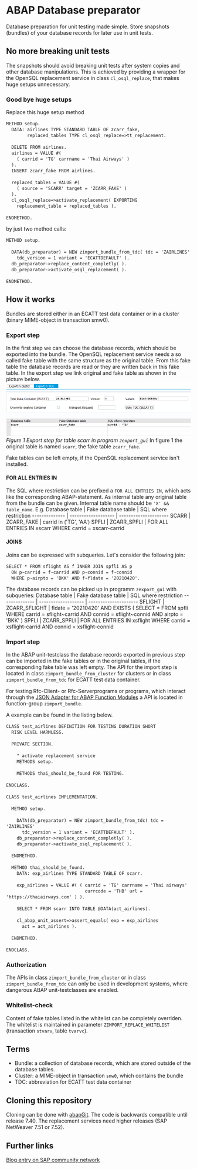 # ABAP Database preparator #
Database preparation for unit testing made simple. Store snapshots 
(bundles) of your database records for later use in unit tests.

## No more breaking unit tests ##
The snapshots should avoid breaking unit tests after system copies and 
other database manipulations. This is achieved by providing a wrapper
for the OpenSQL replacement service in class `cl_osql_replace`, that 
makes huge setups unnecessary.

### Good bye huge setups ###
Replace this huge setup method
```ABAP
METHOD setup.
  DATA: airlines TYPE STANDARD TABLE OF zcarr_fake,
        replaced_tables TYPE cl_osql_replace=>tt_replacement.

  DELETE FROM airlines.
  airlines = VALUE #(
    ( carrid = 'TG' carrname = 'Thai Airways' )
  ).
  INSERT zcarr_fake FROM airlines.

  replaced_tables = VALUE #(
    ( source = 'SCARR' target = 'ZCARR_FAKE' )
  ).
  cl_osql_replace=>activate_replacement( EXPORTING
    replacement_table = replaced_tables ).

ENDMETHOD.
```
by just two method calls:
```ABAP
METHOD setup.

  DATA(db_preparator) = NEW zimport_bundle_from_tdc( tdc = 'ZAIRLINES'
    tdc_version = 1 variant = 'ECATTDEFAULT' ).
  db_preparator->replace_content_completly( ).
  db_preparator->activate_osql_replacement( ).

ENDMETHOD.
```

## How it works ##
Bundles are stored either in an ECATT test data container
or in a cluster (binary MIME-object in transaction smw0).

### Export step ###
In the first step we can choose the database records,
which should be exported into the bundle.
The OpenSQL replacement service needs a so called fake table with the same
structure as the original table. From this fake table the database records are
read or they are written back in this fake table. In the export step we link
original and fake table as shown in the picture below.
![program zexport_gui](img/export_scarr.png)
*Figure 1 Export step for table scarr in program `zexport_gui`*
In figure 1 the original table is named `scarr`, the fake table `zcarr_fake`.

Fake tables can be left empty, if the OpenSQL replacement service isn't
installed.

#### FOR ALL ENTRIES IN ####
The SQL where restriction can be prefixed a `FOR ALL ENTRIES IN`, which acts
like the corresponding ABAP-statement. As internal table any original table from the bundle can be given. Internal table name should be `'X' && table_name`. E.g.
Database table | Fake database table | SQL where restriction
-------------- | ------------------- | ---------------------
SCARR | ZCARR_FAKE | carrid in ('TG', 'AA')
SPFLI | ZCARR_SPFLI | FOR ALL ENTRIES IN xscarr WHERE carrid = xscarr-carrid

#### JOINS ####
Joins can be expressed with subqueries. Let's consider the following join:
```
SELECT * FROM sflight AS f INNER JOIN spfli AS p
  ON p~carrid = f~carrid AND p~connid = f~connid
  WHERE p~airpto = 'BKK' AND f~fldate = '20210420'.
```
The database records can be picked up in programm ```zexport_gui``` with subqueries:
Database table | Fake database table | SQL where restriction
-------------- | ------------------- | ---------------------
SFLIGHT | ZCARR_SFLIGHT | fldate = '20210420' AND EXISTS ( SELECT * FROM spfli WHERE carrid = sflight~carrid AND connid = sflight~connid AND airpto = 'BKK' )
SPFLI | ZCARR_SPFLI | FOR ALL ENTRIES IN xsflight WHERE carrid = xsflight-carrid AND connid = xsflight-connid

### Import step ###
In the ABAP unit-testclass the database records exported in previous step
can be imported in the fake tables or in the original tables,
if the corresponding fake table was left empty.
The API for the import step is located in class `zimport_bundle_from_cluster`
for clusters or in class `zimport_bundle_from_tdc` for
ECATT test data container.

For testing Rfc-Client- or Rfc-Serverprograms or programs,
which interact through the [JSON Adapter for ABAP Function Modules](https://github.com/cesar-sap/abap_fm_json/)
a API is located in function-group `zimport_bundle`.

A example can be found in the listing below.
```ABAP
CLASS test_airlines DEFINITION FOR TESTING DURATION SHORT
  RISK LEVEL HARMLESS.
  
  PRIVATE SECTION.

    " activate replacement service	  
    METHODS setup.

    METHODS thai_should_be_found FOR TESTING.

ENDCLASS.

CLASS test_airlines IMPLEMENTATION.

  METHOD setup.

    DATA(db_preparator) = NEW zimport_bundle_from_tdc( tdc = 'ZAIRLINES'
      tdc_version = 1 variant = 'ECATTDEFAULT' ).
    db_preparator->replace_content_completly( ).
    db_preparator->activate_osql_replacement( ).

  ENDMETHOD.

  METHOD thai_should_be_found.
    DATA: exp_airlines TYPE STANDARD TABLE OF scarr.

    exp_airlines = VALUE #( ( carrid = 'TG' carrname = 'Thai airways'
                              currcode = 'THB' url = 'https://thaiairways.com' ) ).

    SELECT * FROM scarr INTO TABLE @DATA(act_airlines).

    cl_abap_unit_assert=>assert_equals( exp = exp_airlines
      act = act_airlines ).

  ENDMETHOD.

ENDCLASS.
```

### Authorization ###
The APIs in class `zimport_bundle_from_cluster` or 
in class `zimport_bundle_from_tdc` can only be used in 
development systems, where 
dangerous ABAP unit-testclasses are enabled.

### Whitelist-check ###
Content of fake tables listed in the whitelist can be completely
overriden. The whitelist is maintained in parameter
`ZIMPORT_REPLACE_WHITELIST` (transaction `stvarv`, table `tvarvc`).

## Terms ##

* Bundle: a collection of database records, which are stored outside
  of the database tables.
* Cluster: a MIME-object in transaction `smw0`, which contains the bundle
* TDC: abbreviation for ECATT test data container

## Cloning this repository ##
Cloning can be done with [abapGit](https://github.com/larshp/abapgit).
The code is backwards compatible until release 7.40. The replacement services
need higher releases (SAP NetWeaver 7.51 or 7.52).

## Further links ##
[Blog entry on SAP community network](https://blogs.sap.com/?p=1049057)
